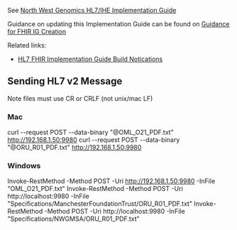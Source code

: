 See [North West Genomics HL7/IHE Implementation Guide](https://nw-gmsa.github.io/R4)

Guidance on updating this Implementation Guide can be found on [Guidance for FHIR IG Creation](https://build.fhir.org/ig/FHIR/ig-guidance/index.html)

Related links:
 - [HL7 FHIR Implementation Guide Build Notications](https://chat.fhir.org/#narrow/stream/179297-committers.2Fnotification)

## Sending HL7 v2 Message

Note files must use CR or CRLF (not unix/mac LF)

### Mac

curl --request POST --data-binary "@OML_O21_PDF.txt" http://192.168.1.50:9980
curl --request POST --data-binary "@ORU_R01_PDF.txt" http://192.168.1.50:9980 

### Windows 

Invoke-RestMethod -Method POST -Uri http://192.168.1.50:9980 -InFile "OML_O21_PDF.txt"
Invoke-RestMethod -Method POST -Uri http://localhost:9980 -InFile  "Specifications/ManchesterFoundationTrust/ORU_R01_PDF.txt"
Invoke-RestMethod -Method POST -Uri http://localhost:9980 -InFile  "Specifications/NWGMSA/ORU_R01_PDF.txt"

